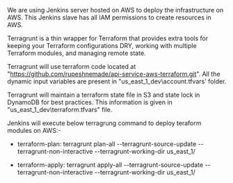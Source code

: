 We are using Jenkins server hosted on AWS to deploy the infrastructure on AWS.
This Jenkins slave has all IAM permissions to create resources in AWS.

Terragrunt is a thin wrapper for Terraform that provides extra tools for keeping your Terraform configurations DRY, working with multiple Terraform modules, and managing remote state.

Terragrunt will use terraform code located at "https://github.com/rupeshnemade/api-service-aws-terraform.git".
All the dynamic input variables are present in "us_east_1_dev\account.tfvars' folder.

Terragrunt will maintain a terraform state file in S3 and state lock in DynamoDB for best practices. This information is given in "us_east_1_dev\terraform.tfvars" file.

Jenkins will execute below terragrung command to deploy teraform modules on AWS:-

  - terraform-plan:
	  terragrunt plan-all  --terragrunt-source-update --terragrunt-non-interactive --terragrunt-working-dir us_east_1/

  - terraform-apply:
	  terragrunt apply-all --terragrunt-source-update --terragrunt-non-interactive --terragrunt-working-dir us_east_1/
